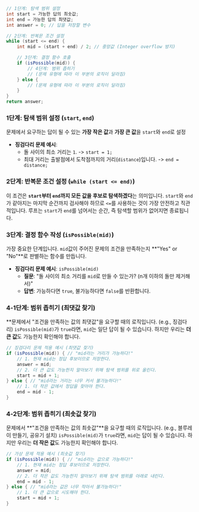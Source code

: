 ```java
// 1단계: 탐색 범위 설정
int start = 가능한 답의 최솟값;
int end = 가능한 답의 최댓값;
int answer = 0; // 답을 저장할 변수

// 2단계: 반복문 조건 설정
while (start <= end) {
    int mid = (start + end) / 2; // 중앙값 (Integer overflow 방지)

    // 3단계: 결정 함수 호출
    if (isPossible(mid)) {
        // 4단계: 범위 좁히기
        // (문제 유형에 따라 이 부분의 로직이 달라짐)
    } else {
        // (문제 유형에 따라 이 부분의 로직이 달라짐)
    }
}
return answer;
```
### 1단계: 탐색 범위 설정 (`start`, `end`)

문제에서 요구하는 답이 될 수 있는 **가장 작은 값**과 **가장 큰 값**을 `start`와 `end`로 설정

- **징검다리 문제 예시**:
    - 돌 사이의 최소 거리는 `1`. -> `start = 1;`
    - 최대 거리는 출발점에서 도착점까지의 거리(`distance`)입니다. -> `end = distance;`
### 2단계: 반복문 조건 설정 (`while (start <= end)`)
이 조건은 **`start`부터 `end`까지 모든 값을 후보로 탐색하겠다**는 의미입니다. `start`와 `end`가 같아지는 마지막 순간까지 검사해야 하므로 `<=`를 사용하는 것이 가장 안전하고 직관적입니다. 루프는 `start`가 `end`를 넘어서는 순간, 즉 탐색할 범위가 없어지면 종료됩니다.

### 3단계: 결정 함수 작성 (`isPossible(mid)`)
가장 중요한 단계입니다. `mid`값이 주어진 문제의 조건을 만족하는지 **"Yes" or "No"**로 판별하는 함수를 만듭니다.

- **징검다리 문제 예시**: `isPossible(mid)`
    - **질문**: "돌 사이의 최소 거리를 `mid`로 만들 수 있는가? (n개 이하의 돌만 제거해서)"
    - **답변**: 가능하다면 `true`, 불가능하다면 `false`를 반환합니다.

### **4-1단계: 범위 좁히기 (최댓값 찾기)**
**문제에서 "조건을 만족하는 값의 최댓값"을 요구할 때의 로직입니다. (e.g., 징검다리)
`isPossible(mid)`가 `true`라면, `mid`는 일단 답이 될 수 있습니다. 하지만 우리는 **더 큰 값**도 가능한지 확인해야 합니다.

```java
// 징검다리 문제 적용 예시 (최댓값 찾기)
if (isPossible(mid)) { // "mid라는 거리가 가능하다!"
    // 1. 현재 mid는 정답 후보이므로 저장한다.
    answer = mid;
    // 2. 더 큰 값도 가능한지 알아보기 위해 탐색 범위를 위로 올린다.
    start = mid + 1;
} else { // "mid라는 거리는 너무 커서 불가능하다!"
    // 1. 더 작은 값에서 정답을 찾아야 한다.
    end = mid - 1;
}
```

### **4-2단계: 범위 좁히기 (최솟값 찾기)**
문제에서 **"조건을 만족하는 값의 최솟값"**을 요구할 때의 로직입니다. (e.g., 블루레이 만들기, 공유기 설치)
`isPossible(mid)`가 `true`라면, `mid`는 답이 될 수 있습니다. 하지만 우리는 **더 작은 값**도 가능한지 확인해야 합니다.

```java
// 가상 문제 적용 예시 (최솟값 찾기)
if (isPossible(mid)) { // "mid라는 값으로 가능하다!"
    // 1. 현재 mid는 정답 후보이므로 저장한다.
    answer = mid;
    // 2. 더 작은 값도 가능한지 알아보기 위해 탐색 범위를 아래로 내린다.
    end = mid - 1;
} else { // "mid라는 값은 너무 작아서 불가능하다!"
    // 1. 더 큰 값으로 시도해야 한다.
    start = mid + 1;
}
```